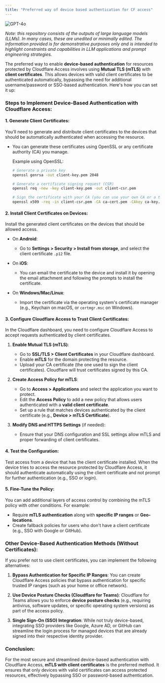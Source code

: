 ```yaml
---
title: "Preferred way of device based authentication for CF access"
---
```

![GPT-4o](https://img.shields.io/badge/GPT--4o-3333FF?style=for-the-badge&logo=openai&logoColor=white)



*Note: this repository consists of the outputs of large language models (LLMs). In many cases, these are unedited or minimally edited. The information provided is for demonstrative purposes only and is intended to highlight constraints and capabilities in LLM applications and prompt engineering strategies.*


The preferred way to enable **device-based authentication** for resources protected by Cloudflare Access involves using **Mutual TLS (mTLS)** with **client certificates**. This allows devices with valid client certificates to be authenticated automatically, bypassing the need for additional username/password or SSO-based authentication. Here's how you can set it up:

### Steps to Implement Device-Based Authentication with Cloudflare Access:

#### 1. **Generate Client Certificates**:
You’ll need to generate and distribute client certificates to the devices that should be automatically authenticated when accessing the resource.

- You can generate these certificates using OpenSSL or any certificate authority (CA) you manage.

   Example using OpenSSL:
   ```bash
   # Generate a private key
   openssl genrsa -out client-key.pem 2048

   # Generate a certificate signing request (CSR)
   openssl req -new -key client-key.pem -out client-csr.pem

   # Sign the certificate with your CA (you can use your own CA or a trusted one)
   openssl x509 -req -in client-csr.pem -CA ca-cert.pem -CAkey ca-key.pem -CAcreateserial -out client-cert.pem -days 365
   ```

#### 2. **Install Client Certificates on Devices**:
Install the generated client certificates on the devices that should be allowed access.

- On **Android**: 
  - Go to **Settings > Security > Install from storage**, and select the client certificate `.p12` file.
  
- On **iOS**: 
  - You can email the certificate to the device and install it by opening the email attachment and following the prompts to install the certificate.

- On **Windows/Mac/Linux**: 
  - Import the certificate via the operating system's certificate manager (e.g., Keychain on macOS, or `certmgr.msc` on Windows).

#### 3. **Configure Cloudflare Access to Trust Client Certificates**:
In the Cloudflare dashboard, you need to configure Cloudflare Access to accept requests authenticated by client certificates.

1. **Enable Mutual TLS (mTLS)**:
   - Go to **SSL/TLS > Client Certificates** in your Cloudflare dashboard.
   - Enable **mTLS** for the domain protecting the resource.
   - Upload your CA certificate (the one used to sign the client certificates). Cloudflare will trust certificates signed by this CA.

2. **Create Access Policy for mTLS**:
   - Go to **Access > Applications** and select the application you want to protect.
   - Edit the **Access Policy** to add a new policy that allows users authenticated with a **valid client certificate**.
   - Set up a rule that matches devices authenticated by the client certificate (e.g., **Device > mTLS Certificate**).

3. **Modify DNS and HTTPS Settings** (if needed):
   - Ensure that your DNS configuration and SSL settings allow mTLS and proper forwarding of client certificates.

#### 4. **Test the Configuration**:
Test access from a device that has the client certificate installed. When the device tries to access the resource protected by Cloudflare Access, it should authenticate automatically using the client certificate and not prompt for further authentication (e.g., SSO or login).

#### 5. **Fine-Tune the Policy**:
You can add additional layers of access control by combining the mTLS policy with other conditions. For example:
- Require **mTLS authentication** along with **specific IP ranges** or **Geo-locations**.
- Create fallback policies for users who don't have a client certificate (e.g., SSO with Google or GitHub).

### Other Device-Based Authentication Methods (Without Certificates):
If you prefer not to use client certificates, you can implement the following alternatives:

1. **Bypass Authentication for Specific IP Ranges**:
   You can create Cloudflare Access policies that bypass authentication for specific trusted IP ranges (such as your home or office network).

2. **Use Device Posture Checks (Cloudflare for Teams)**:
   Cloudflare for Teams allows you to enforce **device posture checks** (e.g., requiring antivirus, software updates, or specific operating system versions) as part of the access policy.

3. **Single Sign-On (SSO) Integration**:
   While not truly device-based, integrating SSO providers like Google, Azure AD, or GitHub can streamline the login process for managed devices that are already signed into their respective identity provider.

### Conclusion:
For the most secure and streamlined device-based authentication with Cloudflare Access, **mTLS with client certificates** is the preferred method. It ensures that only devices with valid certificates can access protected resources, effectively bypassing SSO or password-based authentication.